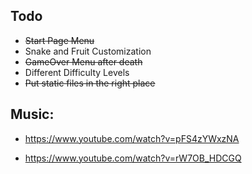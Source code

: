 ## Todo
 - ~~Start Page Menu~~
 - Snake and Fruit Customization
 - ~~GameOver Menu after death~~
 - Different Difficulty Levels
 - ~~Put static files in the right place~~
## Music:
 - https://www.youtube.com/watch?v=pFS4zYWxzNA

 - https://www.youtube.com/watch?v=rW7OB_HDCGQ
